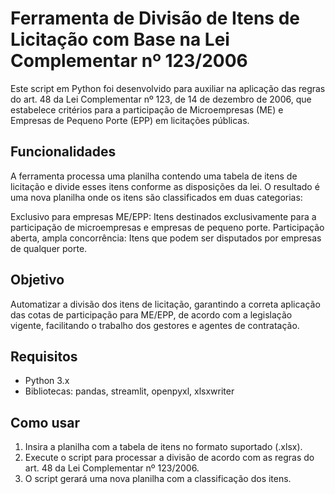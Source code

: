# Ferramenta de Divisão de Itens de Licitação com Base na Lei Complementar nº 123/2006 # 
Este script em Python foi desenvolvido para auxiliar na aplicação das regras do art. 48 da Lei Complementar nº 123, de 14 de dezembro de 2006, que estabelece critérios para a participação de Microempresas (ME) e Empresas de Pequeno Porte (EPP) em licitações públicas.

## Funcionalidades ##
A ferramenta processa uma planilha contendo uma tabela de itens de licitação e divide esses itens conforme as disposições da lei. O resultado é uma nova planilha onde os itens são classificados em duas categorias:

Exclusivo para empresas ME/EPP: Itens destinados exclusivamente para a participação de microempresas e empresas de pequeno porte.
Participação aberta, ampla concorrência: Itens que podem ser disputados por empresas de qualquer porte.
## Objetivo ##
Automatizar a divisão dos itens de licitação, garantindo a correta aplicação das cotas de participação para ME/EPP, de acordo com a legislação vigente, facilitando o trabalho dos gestores e agentes de contratação.

## Requisitos ##
- Python 3.x
- Bibliotecas: pandas, streamlit, openpyxl, xlsxwriter
## Como usar ##
1. Insira a planilha com a tabela de itens no formato suportado (.xlsx).
2. Execute o script para processar a divisão de acordo com as regras do art. 48 da Lei Complementar nº 123/2006.
3. O script gerará uma nova planilha com a classificação dos itens.
